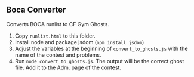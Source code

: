 ## Boca Converter

Converts BOCA runlist to CF Gym Ghosts.

1. Copy `runlist.html` to this folder.
1. Install node and package jsdom (`npm install jsdom`)
1. Adjust the variables at the beginning of `convert_to_ghosts.js` with the name of the contest and problems.
1. Run `node convert_to_ghosts.js`. The output will be the correct ghost file. Add it to the Adm. page of the contest.
